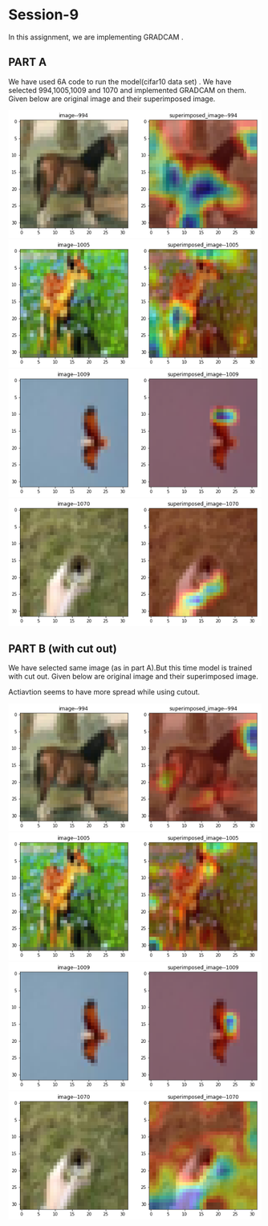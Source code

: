 # Session-9

In this assignment, we are implementing GRADCAM .

## PART A 

<p> We have used 6A code to run the model(cifar10 data set)  . We have selected 994,1005,1009 and 1070 and implemented GRADCAM on them. Given below are original image and their superimposed image.<p>
  
![alt text](https://github.com/rp8081/Session-9/blob/master/image_994.png)
![alt text](https://github.com/rp8081/Session-9/blob/master/image_1005.png)
![alt text](https://github.com/rp8081/Session-9/blob/master/image_1009.png)
![alt text](https://github.com/rp8081/Session-9/blob/master/image_1070.png)



## PART B (with cut out)

<p> We have selected same image (as in part A).But this time model is trained with cut out.
Given below are original image and their superimposed image.<p>
  
 Actiavtion seems to have more spread while using cutout.
 
 
![alt text](https://github.com/rp8081/Session-9/blob/master/image_994_cutout.png)
![alt text](https://github.com/rp8081/Session-9/blob/master/image_1005_cutout.png)
![alt text](https://github.com/rp8081/Session-9/blob/master/image_1009_cutout.png)
![alt text](https://github.com/rp8081/Session-9/blob/master/image_1070_cutout.png)

 
 






